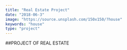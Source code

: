 ```yaml
---
title: "Real Estate Project"
date: "2018-06-3"
image: "https://source.unsplash.com/150x150/?house"
keywords: "house"
type: "project"
---
```


##PROJECT OF REAL ESTATE
 
 
